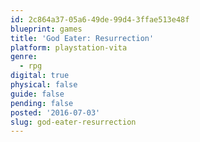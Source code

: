 ```yaml
---
id: 2c864a37-05a6-49de-99d4-3ffae513e48f
blueprint: games
title: 'God Eater: Resurrection'
platform: playstation-vita
genre:
  - rpg
digital: true
physical: false
guide: false
pending: false
posted: '2016-07-03'
slug: god-eater-resurrection
---
```

